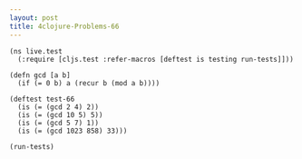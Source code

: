 ```yaml
---
layout: post
title: 4clojure-Problems-66
---
```


<pre><code class="language-klipse">(ns live.test
  (:require [cljs.test :refer-macros [deftest is testing run-tests]]))
  
(defn gcd [a b]
  (if (= 0 b) a (recur b (mod a b))))

(deftest test-66
  (is (= (gcd 2 4) 2))
  (is (= (gcd 10 5) 5))
  (is (= (gcd 5 7) 1))
  (is (= (gcd 1023 858) 33)))
  
(run-tests)
</code></pre>
